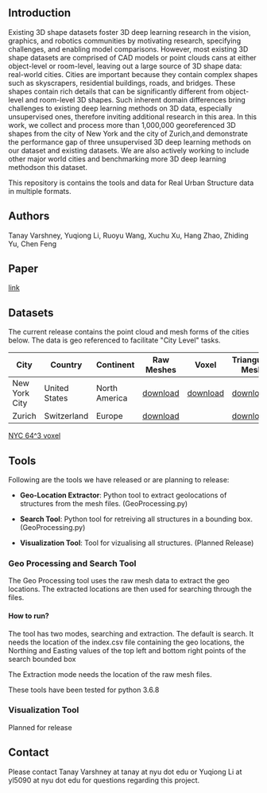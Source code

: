 ## Introduction

Existing 3D shape datasets foster 3D deep learning research in the vision, graphics, and robotics communities by motivating research, specifying challenges, and enabling model comparisons. However, most existing 3D shape datasets are comprised of CAD models or point clouds cans at either object-level or room-level, leaving out a large source of 3D shape data: real-world cities. Cities are important because they contain complex shapes such as skyscrapers, residential buildings, roads, and bridges. These shapes contain rich details that can be significantly different from object-level and room-level 3D shapes. Such inherent domain differences bring challenges to existing deep learning methods on 3D data, especially unsupervised ones, therefore inviting additional research in this area. In this work, we collect and process more than 1,000,000 georeferenced 3D shapes from the city of New York and the city of Zurich,and demonstrate the performance gap of three unsupervised 3D deep learning methods on our dataset and existing datasets. We are also actively working to include other major world cities and benchmarking more 3D deep learning methodson this dataset. 

This repository is contains the tools and data for Real Urban Structure data in multiple formats.

## Authors
Tanay Varshney, Yuqiong Li, Ruoyu Wang, Xuchu Xu, Hang Zhao, Zhiding Yu, Chen Feng

## Paper 
[link](https://scene-understanding.com/papers/RealCity3D.pdf)

## Datasets
The current release contains the point cloud and mesh forms of the cities below. The data is geo referenced to facilitate "City Level" tasks.

| City | Country | Continent | Raw Meshes | Voxel | Triangulated Meshes | Point Cloud | DEM |
| --- | --- | --- | --- | --- | --- | --- | --- |
| New York City | United States | North America | [download](https://drive.google.com/drive/folders/1e11MGq9BYS8fFdbDUWBtaL3cLRZ2aFNT?usp=sharing) | [download](https://drive.google.com/file/d/1wAGWK9M-jMlNbXsurosXjRqbj6Hmfk7N/view?usp=sharing)|[download](https://drive.google.com/drive/folders/1v0ZiqweL3mX82Qa7OEPKY8DRwCS5mj87?usp=sharing) |[download](https://drive.google.com/open?id=1b1edO0_zgSlwnnDfH7S9dcuNvsFHtM1A)| |
| Zurich | Switzerland | Europe | [download](https://drive.google.com/drive/folders/17OJtbjm3sJxIIaZSdc_UEVnUC8PuxSuy?usp=sharing) | | [download](https://drive.google.com/drive/folders/17IRpVipV9Y7l3v8YGATem6juTmQkDABq?usp=sharing) |[download](https://drive.google.com/drive/folders/1zsojfGOkraFhMe76t1osJ8gHJs9KT7EA?usp=sharing) | |


[NYC 64^3 voxel](https://drive.google.com/open?id=1KAPIj_Zyu6htnEebHnmAOGjfZliML2U-)
## Tools

Following are the tools we have released or are planning to release:

- **Geo-Location Extractor**: Python tool to extract geolocations of structures from the mesh files. (GeoProcessing.py)

- **Search Tool**: Python tool for retreiving all structures in a bounding box. (GeoProcessing.py)

- **Visualization Tool**: Tool for vizualising all structures. (Planned Release)

### Geo Processing and Search Tool

The Geo Processing tool uses the raw mesh data to extract the geo locations. The extracted locations are then used for searching through the files.

#### How to run?

The tool has two modes, searching and extraction. The default is search. It needs the location of the index.csv file containing the geo locations, the Northing and Easting values of the top left and bottom right points of the search bounded box

The Extraction mode needs the location of the raw mesh files.

These tools have been tested for python 3.6.8

### Visualization Tool
Planned for release

## Contact

Please contact Tanay Varshney at tanay at nyu dot edu or Yuqiong Li at yl5090 at nyu dot edu for questions regarding this project.
